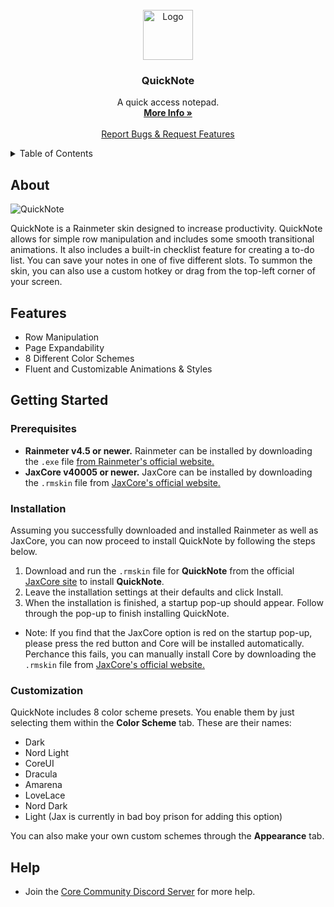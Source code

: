 
<br />
<div align="center">
  <a href="https://github.com/Jax-Core/QuickNote">
    <img src="" alt="Logo" width="80" height="80">
  </a>

<h3 align="center">QuickNote</h3>

  <p align="center">
    A quick access notepad.
    <br />
    <a href="https://www.deviantart.com/jaxoriginals/art/QuickNote-Quick-access-notepad-894951390"><strong>More Info »</strong></a>
    <br />
    <br />
    <a href="https://discord.gg/JmgehPSDD6">Report Bugs & Request Features </a>
  </p>
</div>


<!-- TABLE OF CONTENTS -->
<details>
  <summary>Table of Contents</summary>
  <ol>
    <li>
      <a href="#about">About</a>
    </li>
    <li>
      <a href="#Features">Features</a>
    </li>
    <li>
      <a href="#getting-started">Getting Started</a>
      <ul>
        <li><a href="#prerequisites">Prerequisites</a></li>
        <li><a href="#installation">Installation</a></li>
        <li><a href="#customization">Customization</a></li>
      </ul>
    </li>

 <li>
      <a href="#help">Help</a>
    </li>
  </ol>
</details>


## About

![QuickNote](https://images-wixmp-ed30a86b8c4ca887773594c2.wixmp.com/i/97bfd084-7ef0-496f-a835-3c41f482d38c/destwwu-0a47f2bf-547a-4ac5-809a-568a4afab9ca.png)

QuickNote is a Rainmeter skin designed to increase productivity. QuickNote allows for simple row manipulation and includes some smooth transitional animations. It also includes a built-in checklist feature for creating a to-do list. You can save your notes in one of five different slots. To summon the skin, you can also use a custom hotkey or drag from the top-left corner of your screen.

## Features

* Row Manipulation 
* Page Expandability
* 8 Different Color Schemes 
* Fluent and Customizable Animations & Styles

## Getting Started

### Prerequisites

- **Rainmeter v4.5 or newer.** Rainmeter can be installed by downloading the `.exe` file [from Rainmeter's official website.](https://www.rainmeter.net/)
- **JaxCore v40005 or newer.** JaxCore can be installed by downloading the `.rmskin` file from [JaxCore's official website.](https://jax-core.github.io/)

### Installation

Assuming you successfully downloaded and installed Rainmeter as well as JaxCore, you can now proceed to install QuickNote by following the steps below.

1. Download and run the `.rmskin` file for **QuickNote** from the official [JaxCore site](https://jax-core.github.io/) to install **QuickNote**.
2. Leave the installation settings at their defaults and click Install.
3. When the installation is finished, a startup pop-up should appear. Follow through the pop-up to finish installing QuickNote.

* Note:  If you find that the JaxCore option is red on the startup pop-up, please press the red button and Core will be installed automatically. Perchance this fails, you can manually install Core by downloading the `.rmskin` file from [JaxCore's official website.](https://jax-core.github.io/)


### Customization

QuickNote includes 8 color scheme presets. You enable them by just selecting them within the **Color Scheme** tab. These are their names:

- Dark
- Nord Light
- CoreUI
- Dracula
- Amarena
- LoveLace
- Nord Dark
- Light (Jax is currently in bad boy prison for adding this option)

You can also make your own custom schemes through the **Appearance** tab.

## Help
- Join the [Core Community Discord Server](https://discord.gg/JmgehPSDD6) for more help.
